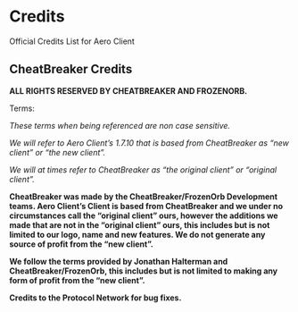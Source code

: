 # Credits
Official Credits List for Aero Client

## CheatBreaker Credits

**ALL RIGHTS RESERVED BY CHEATBREAKER AND FROZENORB.**

Terms:

*These terms when being referenced are non case sensitive.*

*We will refer to Aero Client’s 1.7.10 that is based from CheatBreaker as “new client” or “the new client”.*

*We will at times refer to CheatBreaker as “the original client” or “original client”.*

**CheatBreaker was made by the CheatBreaker/FrozenOrb Development teams. Aero Client’s Client is based from CheatBreaker and we under no circumstances call the “original client” ours, however the additions we made that are not in the “original client” ours, this includes but is not limited to our logo, name and new features. We do not generate any source of profit from the “new client”.**

**We follow the terms provided by Jonathan Halterman and CheatBreaker/FrozenOrb, this includes but is not limited to making any form of profit from the “new client”.**

**Credits to the Protocol Network for bug fixes.**
